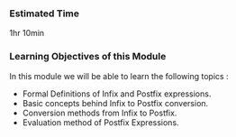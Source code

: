 ### Estimated Time
1hr 10min

### Learning Objectives of this Module

In this module we will be able to learn the following topics  :

   - Formal Definitions of Infix and Postfix expressions.
   - Basic concepts behind Infix to Postfix conversion.
   - Conversion methods from Infix to Postfix.
   - Evaluation method of Postfix Expressions.

